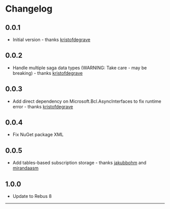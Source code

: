 # Changelog

## 0.0.1
* Initial version - thanks [kristofdegrave]

## 0.0.2
* Handle multiple saga data types (WARNING: Take care - may be breaking) - thanks [kristofdegrave]

## 0.0.3
* Add direct dependency on Microsoft.Bcl.AsyncInterfaces to fix runtime error - thanks [kristofdegrave]

## 0.0.4
* Fix NuGet package XML

## 0.0.5
* Add tables-based subscription storage - thanks [jakubbohm] and [mirandaasm]

## 1.0.0
* Update to Rebus 8

---

[jakubbohm]: https://github.com/jakubbohm
[kristofdegrave]: https://github.com/kristofdegrave
[mirandaasm]: https://github.com/mirandaasm

